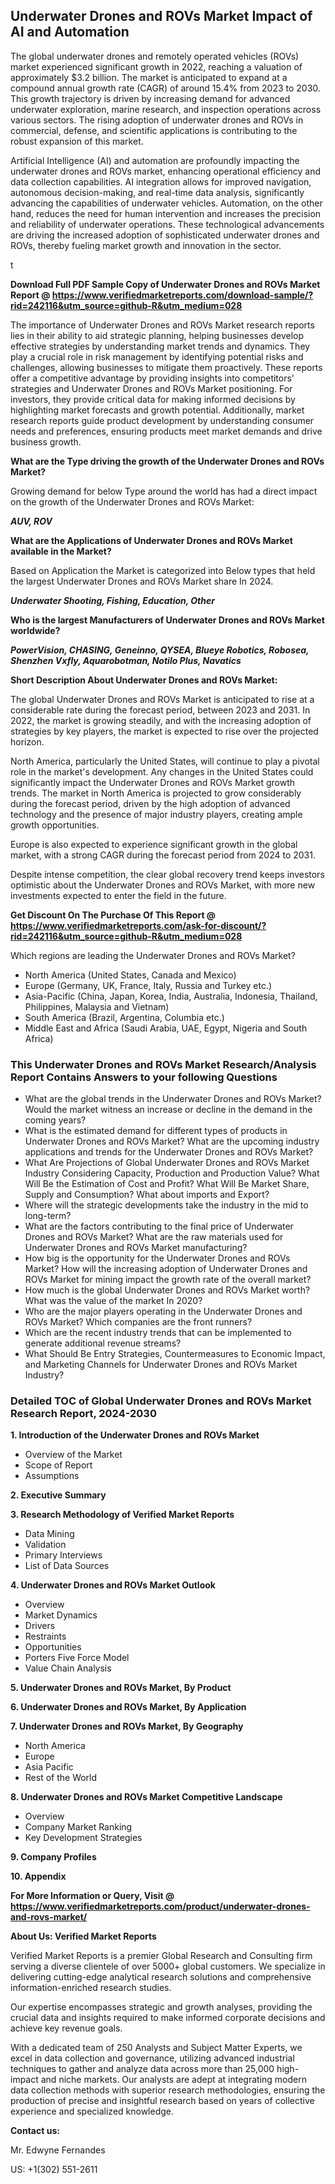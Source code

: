 <h2>Underwater Drones and ROVs Market Impact of AI and Automation</h2><p>The global underwater drones and remotely operated vehicles (ROVs) market experienced significant growth in 2022, reaching a valuation of approximately $3.2 billion. The market is anticipated to expand at a compound annual growth rate (CAGR) of around 15.4% from 2023 to 2030. This growth trajectory is driven by increasing demand for advanced underwater exploration, marine research, and inspection operations across various sectors. The rising adoption of underwater drones and ROVs in commercial, defense, and scientific applications is contributing to the robust expansion of this market.</p><p>Artificial Intelligence (AI) and automation are profoundly impacting the underwater drones and ROVs market, enhancing operational efficiency and data collection capabilities. AI integration allows for improved navigation, autonomous decision-making, and real-time data analysis, significantly advancing the capabilities of underwater vehicles. Automation, on the other hand, reduces the need for human intervention and increases the precision and reliability of underwater operations. These technological advancements are driving the increased adoption of sophisticated underwater drones and ROVs, thereby fueling market growth and innovation in the sector.</p>t</p><p id="" class=""><strong>Download Full PDF Sample Copy of Underwater Drones and ROVs Market Report @ <a href="https://www.verifiedmarketreports.com/download-sample/?rid=242116&utm_source=github-R&utm_medium=028" target="_blank">https://www.verifiedmarketreports.com/download-sample/?rid=242116&utm_source=github-R&utm_medium=028</a></strong></p><p>The importance of&nbsp;Underwater Drones and ROVs Market research reports lies in their ability to aid strategic planning, helping businesses develop effective strategies by understanding market trends and dynamics. They play a crucial role in risk management by identifying potential risks and challenges, allowing businesses to mitigate them proactively. These reports offer a competitive advantage by providing insights into competitors' strategies and Underwater Drones and ROVs Market positioning. For investors, they provide critical data for making informed decisions by highlighting market forecasts and growth potential. Additionally, market research reports guide product development by understanding consumer needs and preferences, ensuring products meet market demands and drive business growth.</p><p><strong>What are the&nbsp;Type driving the growth of the Underwater Drones and ROVs Market?</strong></p><p id="" class="">Growing demand for below Type around the world has had a direct impact on the growth of the Underwater Drones and ROVs Market:</p><em><strong>AUV, ROV</strong></em></p><strong>What are the&nbsp;Applications&nbsp;of Underwater Drones and ROVs Market available in the Market?</strong></p><p id="" class="">Based on Application the Market is categorized into Below types that held the largest Underwater Drones and ROVs Market share In 2024.</p><em><strong>Underwater Shooting, Fishing, Education, Other</strong></em></p><strong>Who is the largest Manufacturers of Underwater Drones and ROVs Market worldwide?</strong></p><p><em><strong>PowerVision, CHASING, Geneinno, QYSEA, Blueye Robotics, Robosea, Shenzhen Vxfly, Aquarobotman, Notilo Plus, Navatics</strong></em></p><p id="" class=""><strong>Short Description About Underwater Drones and ROVs Market:</strong></p><p>The global Underwater Drones and ROVs Market is anticipated to rise at a considerable rate during the forecast period, between 2023 and 2031. In 2022, the market is growing steadily, and with the increasing adoption of strategies by key players, the market is expected to rise over the projected horizon.</p><p>North America, particularly the United States, will continue to play a pivotal role in the market's development. Any changes in the United States could significantly impact the Underwater Drones and ROVs Market growth trends. The market in North America is projected to grow considerably during the forecast period, driven by the high adoption of advanced technology and the presence of major industry players, creating ample growth opportunities.</p><p>Europe is also expected to experience significant growth in the global market, with a strong CAGR during the forecast period from 2024 to 2031.</p><p>Despite intense competition, the clear global recovery trend keeps investors optimistic about the Underwater Drones and ROVs Market, with more new investments expected to enter the field in the future.</p><p id="" class=""><strong>Get Discount On The Purchase Of This Report @ <a href="https://www.verifiedmarketreports.com/ask-for-discount/?rid=242116&utm_source=github-R&utm_medium=028" target="_blank">https://www.verifiedmarketreports.com/ask-for-discount/?rid=242116&utm_source=github-R&utm_medium=028</a></strong></p>Which regions are leading the Underwater Drones and ROVs Market?</p><ul><li>North America (United States, Canada and Mexico)</li><li>Europe (Germany, UK, France, Italy, Russia and Turkey etc.)</li><li>Asia-Pacific (China, Japan, Korea, India, Australia, Indonesia, Thailand, Philippines, Malaysia and Vietnam)</li><li>South America (Brazil, Argentina, Columbia etc.)</li><li>Middle East and Africa (Saudi Arabia, UAE, Egypt, Nigeria and South Africa)</li></ul><h3 id="" class="">This Underwater Drones and ROVs Market Research/Analysis Report Contains Answers to your following Questions</h3><ul><li>What are the global trends in the Underwater Drones and ROVs Market? Would the market witness an increase or decline in the demand in the coming years?</li><li>What is the estimated demand for different types of products in Underwater Drones and ROVs Market? What are the upcoming industry applications and trends for the Underwater Drones and ROVs Market?</li><li>What Are Projections of Global Underwater Drones and ROVs Market Industry Considering Capacity, Production and Production Value? What Will Be the Estimation of Cost and Profit? What Will Be Market Share, Supply and Consumption? What about imports and Export?</li><li>Where will the strategic developments take the industry in the mid to long-term?</li><li>What are the factors contributing to the final price of Underwater Drones and ROVs Market? What are the raw materials used for Underwater Drones and ROVs Market manufacturing?</li><li>How big is the opportunity for the Underwater Drones and ROVs Market? How will the increasing adoption of Underwater Drones and ROVs Market for mining impact the growth rate of the overall market?</li><li>How much is the global Underwater Drones and ROVs Market worth? What was the value of the market In 2020?</li><li>Who are the major players operating in the Underwater Drones and ROVs Market? Which companies are the front runners?</li><li>Which are the recent industry trends that can be implemented to generate additional revenue streams?</li><li>What Should Be Entry Strategies, Countermeasures to Economic Impact, and Marketing Channels for Underwater Drones and ROVs Market Industry?</li></ul><h3 id="" class="">Detailed TOC of Global Underwater Drones and ROVs Market Research Report, 2024-2030</h3><p id="" class=""><strong>1. Introduction of the Underwater Drones and ROVs Market</strong></p><ul><li>Overview of the Market</li><li>Scope of Report</li><li>Assumptions</li></ul><p id="" class=""><strong>2. Executive Summary</strong></p><p id="" class=""><strong>3. Research Methodology of Verified Market Reports</strong></p><ul><li>Data Mining</li><li>Validation</li><li>Primary Interviews</li><li>List of Data Sources</li></ul><p id="" class=""><strong>4. Underwater Drones and ROVs Market Outlook</strong></p><ul><li>Overview</li><li>Market Dynamics</li><li>Drivers</li><li>Restraints</li><li>Opportunities</li><li>Porters Five Force Model</li><li>Value Chain Analysis</li></ul><p id="" class=""><strong>5. Underwater Drones and ROVs Market, By Product</strong></p><p id="" class=""><strong>6. Underwater Drones and ROVs Market, By Application</strong></p><p id="" class=""><strong>7. Underwater Drones and ROVs Market, By Geography</strong></p><ul><li>North America</li><li>Europe</li><li>Asia Pacific</li><li>Rest of the World</li></ul><p id="" class=""><strong>8. Underwater Drones and ROVs Market Competitive Landscape</strong></p><ul><li>Overview</li><li>Company Market Ranking</li><li>Key Development Strategies</li></ul><p id="" class=""><strong>9. Company Profiles</strong></p><p id="" class=""><strong>10. Appendix</strong></p><p id="" class=""><strong>For More Information or Query, Visit @ <a href="https://www.verifiedmarketreports.com/product/underwater-drones-and-rovs-market/" target="_blank">https://www.verifiedmarketreports.com/product/underwater-drones-and-rovs-market/</a></strong></p><p id="" class=""><strong>About Us: Verified Market Reports</strong></p><p id="" class="">Verified Market Reports is a premier Global Research and Consulting firm serving a diverse clientele of over 5000+ global customers. We specialize in delivering cutting-edge analytical research solutions and comprehensive information-enriched research studies.</p><p id="" class="">Our expertise encompasses strategic and growth analyses, providing the crucial data and insights required to make informed corporate decisions and achieve key revenue goals.</p><p id="" class="">With a dedicated team of 250 Analysts and Subject Matter Experts, we excel in data collection and governance, utilizing advanced industrial techniques to gather and analyze data across more than 25,000 high-impact and niche markets. Our analysts are adept at integrating modern data collection methods with superior research methodologies, ensuring the production of precise and insightful research based on years of collective experience and specialized knowledge.</p><p id="" class=""><strong>Contact us:</strong></p><p id="" class="">Mr. Edwyne Fernandes</p><p id="" class="">US: +1(302) 551-2611</p>